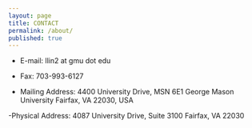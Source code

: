 ```yaml
---
layout: page
title: CONTACT
permalink: /about/
published: true
---
```





- E-mail: llin2 at gmu dot edu

- Fax: 703-993-6127

- Mailing Address:
  4400 University Drive, MSN 6E1
  George Mason University
  Fairfax, VA 22030, USA
  
-Physical Address: 
  4087 University Drive, Suite 3100
  Fairfax, VA 22030

